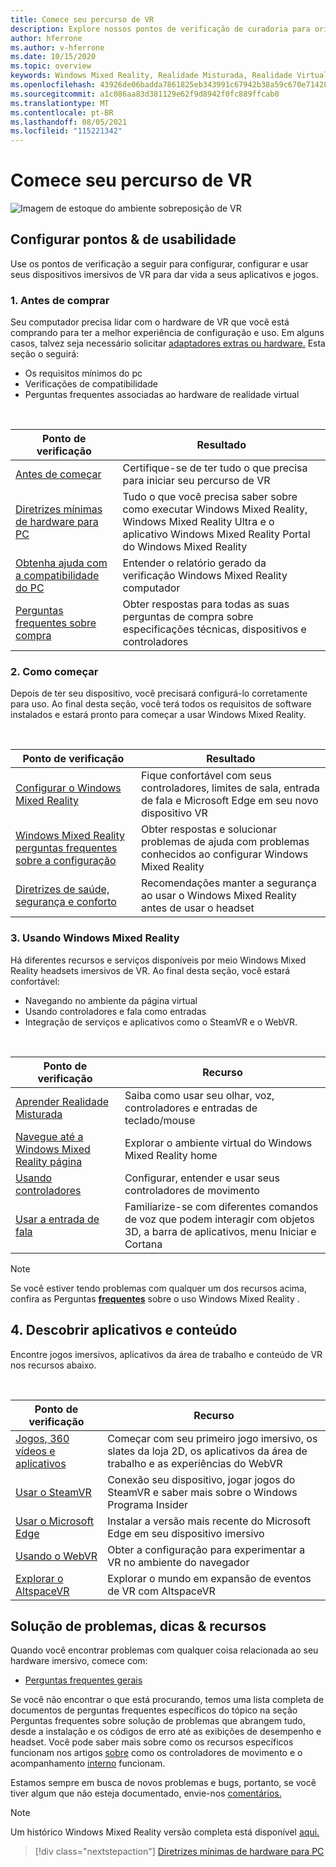 ```yaml
---
title: Comece seu percurso de VR
description: Explore nossos pontos de verificação de curadoria para orientar novos usuários de dispositivos por meio da configuração e do uso de seus dispositivos imersivos de VR.
author: hferrone
ms.author: v-hferrone
ms.date: 10/15/2020
ms.topic: overview
keywords: Windows Mixed Reality, Realidade Misturada, Realidade Virtual, VR, MR,
ms.openlocfilehash: 43926de06badda7861825eb343991c67942b38a59c670e7142862116322465a4
ms.sourcegitcommit: a1c086aa83d381129e62f9d8942f0fc889ffcab0
ms.translationtype: MT
ms.contentlocale: pt-BR
ms.lasthandoff: 08/05/2021
ms.locfileid: "115221342"
---
```

# <a name="start-your-vr-journey"></a>Comece seu percurso de VR

![Imagem de estoque do ambiente sobreposição de VR](images/vr-journey-hero.png)

## <a name="setup--usability-checkpoints"></a>Configurar pontos & de usabilidade

Use os pontos de verificação a seguir para configurar, configurar e usar seus dispositivos imersivos de VR para dar vida a seus aplicativos e jogos.

### <a name="1-before-you-buy"></a>1. Antes de comprar

Seu computador precisa lidar com o hardware de VR que você está comprando para ter a melhor experiência de configuração e uso. Em alguns casos, talvez seja necessário solicitar [adaptadores extras ou hardware.](recommended-adapters-for-windows-mixed-reality-capable-pcs.md) Esta seção o seguirá:

* Os requisitos mínimos do pc
* Verificações de compatibilidade
* Perguntas frequentes associadas ao hardware de realidade virtual

<br>

|  Ponto de verificação  |  Resultado  |
| --- | --- |
| [Antes de começar](before-you-start.md) | Certifique-se de ter tudo o que precisa para iniciar seu percurso de VR |
| [Diretrizes mínimas de hardware para PC](windows-mixed-reality-minimum-pc-hardware-compatibility-guidelines.md) | Tudo o que você precisa saber sobre como executar Windows Mixed Reality, Windows Mixed Reality Ultra e o aplicativo Windows Mixed Reality Portal do Windows Mixed Reality |
| [Obtenha ajuda com a compatibilidade do PC](get-help-with-pc-compatibility.md) | Entender o relatório gerado da verificação Windows Mixed Reality computador |
| [Perguntas frequentes sobre compra](before-you-buy-faqs.md) | Obter respostas para todas as suas perguntas de compra sobre especificações técnicas, dispositivos e controladores |

### <a name="2-getting-started"></a>2. Como começar

Depois de ter seu dispositivo, você precisará configurá-lo corretamente para uso. Ao final desta seção, você terá todos os requisitos de software instalados e estará pronto para começar a usar Windows Mixed Reality.

<br>

|  Ponto de verificação  |  Resultado  |
| --- | --- |
| [Configurar o Windows Mixed Reality](set-up-windows-mixed-reality.md) | Fique confortável com seus controladores, limites de sala, entrada de fala e Microsoft Edge em seu novo dispositivo VR |
| [Windows Mixed Reality perguntas frequentes sobre a configuração](wmr-setup-faq.yml) | Obter respostas e solucionar problemas de ajuda com problemas conhecidos ao configurar Windows Mixed Reality |
| [Diretrizes de saúde, segurança e conforto](wmr-health-safety-comfort.md) | Recomendações manter a segurança ao usar o Windows Mixed Reality antes de usar o headset  |

### <a name="3-using-windows-mixed-reality"></a>3. Usando Windows Mixed Reality

Há diferentes recursos e serviços disponíveis por meio Windows Mixed Reality headsets imersivos de VR. Ao final desta seção, você estará confortável:

* Navegando no ambiente da página virtual
* Usando controladores e fala como entradas
* Integração de serviços e aplicativos como o SteamVR e o WebVR.

<br>

|  Ponto de verificação  |  Recurso  |
| --- | --- |
| [Aprender Realidade Misturada](learn-mixed-reality.md) | Saiba como usar seu olhar, voz, controladores e entradas de teclado/mouse |
| [Navegue até a Windows Mixed Reality página](your-mixed-reality-home.md) | Explorar o ambiente virtual do Windows Mixed Reality home  |
| [Usando controladores](controllers-in-wmr.md) | Configurar, entender e usar seus controladores de movimento |
| [Usar a entrada de fala](using-speech-in-wmr.md) | Familiarize-se com diferentes comandos de voz que podem interagir com objetos 3D, a barra de aplicativos, menu Iniciar e Cortana |

> [!NOTE]
> Se você estiver tendo problemas com qualquer um dos recursos acima, confira as Perguntas **[frequentes](using-wmr-faq.yml)** sobre o uso Windows Mixed Reality .

## <a name="4-discover-apps-and-content"></a>4. Descobrir aplicativos e conteúdo

Encontre jogos imersivos, aplicativos da área de trabalho e conteúdo de VR nos recursos abaixo. 

<br>

|  Ponto de verificação  |  Recurso  |
| --- | --- |
| [Jogos, 360 vídeos e aplicativos](using-games-and-apps-in-windows-mixed-reality.md) | Começar com seu primeiro jogo imersivo, os slates da loja 2D, os aplicativos da área de trabalho e as experiências do WebVR |
| [Usar o SteamVR](using-steamvr-with-windows-mixed-reality.md) | Conexão seu dispositivo, jogar jogos do SteamVR e saber mais sobre o Windows Programa Insider |
| [Usar o Microsoft Edge](using-microsoft-edge.md) | Instalar a versão mais recente do Microsoft Edge em seu dispositivo imersivo |
| [Usando o WebVR](webvr.md) | Obter a configuração para experimentar a VR no ambiente do navegador |
| [Explorar o AltspaceVR](/windows/mixed-reality/altspace-vr/journey) | Explorar o mundo em expansão de eventos de VR com AltspaceVR |

## <a name="troubleshooting-tips--resources"></a>Solução de problemas, dicas & recursos

Quando você encontrar problemas com qualquer coisa relacionada ao seu hardware imersivo, comece com:
 
* [Perguntas frequentes gerais](troubleshooting-windows-mixed-reality.md) 

Se você não encontrar o que está procurando, temos uma lista completa de documentos  de perguntas frequentes específicos do tópico na seção Perguntas frequentes sobre solução de problemas que abrangem tudo, desde a instalação e os códigos de erro até as exibições de desempenho e headset. Você pode saber mais sobre como os recursos específicos funcionam nos artigos [sobre](controllers-in-wmr.md) como os controladores de movimento e o acompanhamento [interno](tracking-system.md) funcionam.

Estamos sempre em busca de novos problemas e bugs, portanto, se você tiver algum que não esteja documentado, envie-nos [comentários.](filing-feedback.md)

> [!NOTE]
> Um histórico Windows Mixed Reality versão completa está disponível [aqui.](mixed-reality-software.md)

> [!div class="nextstepaction"]
> [Diretrizes mínimas de hardware para PC](windows-mixed-reality-minimum-pc-hardware-compatibility-guidelines.md)

<br>